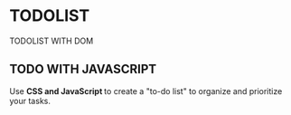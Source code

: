 # TODOLIST
TODOLIST WITH DOM

## TODO WITH JAVASCRIPT

Use <strong>CSS and JavaScript </strong> to create a "to-do list" to organize and prioritize your tasks.
